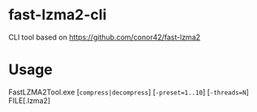 # fast-lzma2-cli

CLI tool based on https://github.com/conor42/fast-lzma2

# Usage
FastLZMA2Tool.exe [`compress|decompress`] [`-preset=1..10`] [`-threads=N`] FILE[.lzma2]
